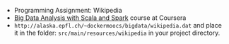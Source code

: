 - Programming Assignment: Wikipedia
- [Big Data Analysis with Scala and Spark](https://www.coursera.org/learn/scala-spark-big-data) course at Coursera
- `http://alaska.epfl.ch/~dockermoocs/bigdata/wikipedia.dat`
  and place it in the folder: `src/main/resources/wikipedia` in your project directory.